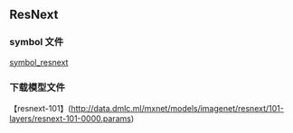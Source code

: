 ## ResNext
### symbol 文件
[symbol_resnext](https://github.com/likelyzhao/mxnet/blob/dev-faster-rcnn/example/rcnn/rcnn/symbol/symbol_resnext.py)
### 下载模型文件
【resnext-101】(http://data.dmlc.ml/mxnet/models/imagenet/resnext/101-layers/resnext-101-0000.params)
### 

